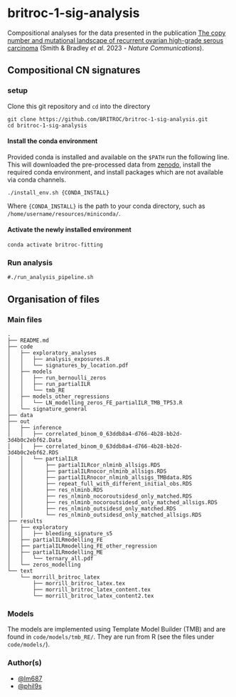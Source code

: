 # britroc-1-sig-analysis

Compositional analyses for the data presented in the publication [The copy number and mutational landscape of recurrent ovarian high-grade serous carcinoma](https://doi.org/10.1038/s41467-023-39867-7) (Smith & Bradley _et al._ 2023 - _Nature Communications_).

## Compositional CN signatures
### setup
Clone this git repository and `cd` into the directory
```
git clone https://github.com/BRITROC/britroc-1-sig-analysis.git
cd britroc-1-sig-analysis
```

#### Install the conda environment
Provided conda is installed and available on the `$PATH` run the following line. This will downloaded the pre-processed data from [zenodo](10.5281/zenodo.7573783), install the required conda environment, and install packages which are not available via conda channels.
```
./install_env.sh {CONDA_INSTALL}
```
Where `{CONDA_INSTALL}` is the path to your conda directory, such as `/home/username/resources/miniconda/`.

#### Activate the newly installed environment
```
conda activate britroc-fitting
```

### Run analysis
```
#./run_analysis_pipeline.sh
```

## Organisation of files
### Main files
```
.
├── README.md
├── code
│   ├── exploratory_analyses
│   │   ├── analysis_exposures.R
│   │   └── signatures_by_location.pdf
│   ├── models
│   │   ├── run_bernoulli_zeros
│   │   ├── run_partialILR
│   │   └── tmb_RE
│   ├── models_other_regressions
│   │   └── LN_modelling_zeros_FE_partialILR_TMB_TP53.R
│   └── signature_general
├── data
├── out
│   ├── inference
│   │   ├── correlated_binom_0_63ddb8a4-d766-4b28-bb2d-3d4b0c2ebf62.Data
│   │   ├── correlated_binom_0_63ddb8a4-d766-4b28-bb2d-3d4b0c2ebf62.RDS
│   │   └── partialILR
│   │       ├── partialILRcor_nlminb_allsigs.RDS
│   │       ├── partialILRnocor_nlminb_allsigs.RDS
│   │       ├── partialILRnocor_nlminb_allsigs_TMBdata.RDS
│   │       ├── repeat_full_with_different_initial_obs.RDS
│   │       ├── res_nlminb.RDS
│   │       ├── res_nlminb_nocoroutsidesd_only_matched.RDS
│   │       ├── res_nlminb_nocoroutsidesd_only_matched_allsigs.RDS
│   │       ├── res_nlminb_outsidesd_only_matched.RDS
│   │       └── res_nlminb_outsidesd_only_matched_allsigs.RDS
├── results
│   ├── exploratory
│   │   ├── bleeding_signature_s5
│   ├── partialILRmodelling_FE
│   ├── partialILRmodelling_FE_other_regression
│   ├── partialILRmodelling_ME
│   │   └── ternary_all.pdf
│   └── zeros_modelling
└── text
    └── morrill_britroc_latex
        ├── morrill_britroc_latex.tex
        ├── morrill_britroc_latex_content.tex
        └── morrill_britroc_latex_content2.tex
```

### Models
The models are implemented using Template Model Builder (TMB) and are found in `code/models/tmb_RE/`. They are run from R (see the files under `code/models/`).

### Author(s)
- [@lm687](https://github.com/lm687)
- [@phil9s](https://github.com/Phil9S)
